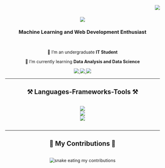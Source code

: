 <img align="right" src="https://visitor-badge.laobi.icu/badge?page_id=hailDev.hailDev" />

<h1 align="center">
    <img src="https://readme-typing-svg.herokuapp.com/?font=Righteous&color=1FF76C&size=35&center=true&vCenter=true&width=500&height=70&duration=4000&lines=Welcome+👋;+Let's+explore+my+experiences+!" />
</h1>

<h3 align="center">Machine Learning and Web Development Enthusiast</h3>
<br/>

<div align="center">
 
 🔭 I’m an undergraduate **IT Student**
 
 🌱 I’m currently learning **Data Analysis and Data Science**


 </div>

 <div align="center"> 
  <a href="mailto:croziputra@gmail.com">
    <img src="https://img.shields.io/badge/Gmail-333333?style=for-the-badge&logo=gmail&logoColor=red" />
  </a>
  <a href="https://linkedin.com/in/fachrur-rozi21" target="_blank">
    <img src="https://img.shields.io/badge/LinkedIn-0077B5?style=for-the-badge&logo=linkedin&logoColor=white" target="_blank" />
  </a>
  <a href="https://haildev.github.io/myportofolio/" target="_blank">
     <img src="https://img.shields.io/badge/Portfolio-FF5722?style=for-the-badge&logo=todoist&logoColor=white" target="_blank" /> <!-- sqlite, safari, google-chrome are other good icon options -->
  </a>
</div>
<hr/>

<h2 align="center">⚒️ Languages-Frameworks-Tools ⚒️</h2>
<br/>
<div align="center">
    <img src="https://skillicons.dev/icons?i=vscode,github,git" /><br>
    <img src="https://skillicons.dev/icons?i=react,bootstrap,html,css,laravel,tailwind,javascript,nodejs" /><br>
    <img src="https://skillicons.dev/icons?i=python,tensorflow,pytorch,r,opencv,mysql,flask" />
</div>

<br/>
<hr/>

<div align="center">
  <h2>🐍 My Contributions 🐍</h2>
  <br>
  <img alt="snake eating my contributions" src="https://raw.githubusercontent.com/hailDev/hailDev/output/github-contribution-grid-snake.svg" />
  
  <br/><br/><br/>
</div>
<!--
**hailDev/hailDev** is a ✨ _special_ ✨ repository because its `README.md` (this file) appears on your GitHub profile.

Here are some ideas to get you started:

- 🔭 I’m currently working on ...
- 🌱 I’m currently learning ...
- 👯 I’m looking to collaborate on ...
- 🤔 I’m looking for help with ...
- 💬 Ask me about ...
- 📫 How to reach me: ...
- 😄 Pronouns: ...
- ⚡ Fun fact: ...
-->
